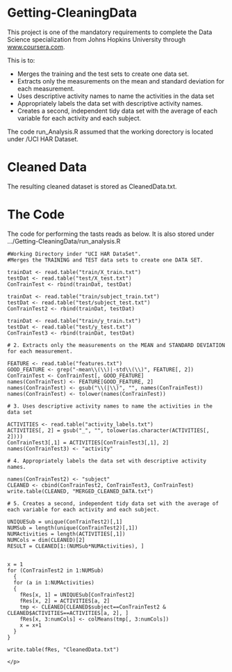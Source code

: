 Getting-CleaningData
====================
This project is one of the mandatory requirements to complete the Data Science specialization from Johns Hopkins University through www.coursera.com. 

This is to:

* Merges the training and the test sets to create one data set.
* Extracts only the measurements on the mean and standard deviation for each measurement.
* Uses descriptive activity names to name the activities in the data set
* Appropriately labels the data set with descriptive activity names.
* Creates a second, independent tidy data set with the average of each variable for each activity and each subject.

The code run_Analysis.R assumed that the working dorectory is located under /UCI HAR Dataset. 

Cleaned Data
====================
The resulting cleaned dataset is stored as CleanedData.txt. 


The Code
====================
The code for performing the tasts reads as below. It is also stored under .../Getting-CleaningData/run_analysis.R

```
#Working Directory inder "UCI HAR DataSet".
#Merges the TRAINING and TEST data sets to create one DATA SET.

trainDat <- read.table("train/X_train.txt")
testDat <- read.table("test/X_test.txt")
ConTrainTest <- rbind(trainDat, testDat)

trainDat <- read.table("train/subject_train.txt")
testDat <- read.table("test/subject_test.txt")
ConTrainTest2 <- rbind(trainDat, testDat)

trainDat <- read.table("train/y_train.txt")
testDat <- read.table("test/y_test.txt")
ConTrainTest3 <- rbind(trainDat, testDat)

# 2. Extracts only the measurements on the MEAN and STANDARD DEVIATION for each measurement.

FEATURE <- read.table("features.txt")
GOOD_FEATURE <- grep("-mean\\(\\)|-std\\(\\)", FEATURE[, 2])
ConTrainTest <- ConTrainTest[, GOOD_FEATURE]
names(ConTrainTest) <- FEATURE[GOOD_FEATURE, 2]
names(ConTrainTest) <- gsub("\\(|\\)", "", names(ConTrainTest))
names(ConTrainTest) <- tolower(names(ConTrainTest)) 

# 3. Uses descriptive activity names to name the activities in the data set

ACTIVITIES <- read.table("activity_labels.txt")
ACTIVITIES[, 2] = gsub("_", "", tolower(as.character(ACTIVITIES[, 2])))
ConTrainTest3[,1] = ACTIVITIES[ConTrainTest3[,1], 2]
names(ConTrainTest3) <- "activity"

# 4. Appropriately labels the data set with descriptive activity names.

names(ConTrainTest2) <- "subject"
CLEANED <- cbind(ConTrainTest2, ConTrainTest3, ConTrainTest)
write.table(CLEANED, "MERGED_CLEANED_DATA.txt")

# 5. Creates a second, independent tidy data set with the average of each variable for each activity and each subject.

UNIQUESub = unique(ConTrainTest2)[,1]
NUMSub = length(unique(ConTrainTest2)[,1])
NUMActivities = length(ACTIVITIES[,1])
NUMCols = dim(CLEANED)[2]
RESULT = CLEANED[1:(NUMSub*NUMActivities), ]


x = 1
for (ConTrainTest2 in 1:NUMSub) 
  {
  for (a in 1:NUMActivities) 
  {
    fRes[x, 1] = UNIQUESub[ConTrainTest2]
    fRes[x, 2] = ACTIVITIES[a, 2]
    tmp <- CLEANED[CLEANED$subject==ConTrainTest2 & CLEANED$ACTIVITIES==ACTIVITIES[a, 2], ]
    fRes[x, 3:numCols] <- colMeans(tmp[, 3:numCols])
    x = x+1
  }
}

write.table(fRes, "CleanedData.txt")

</p>


```
